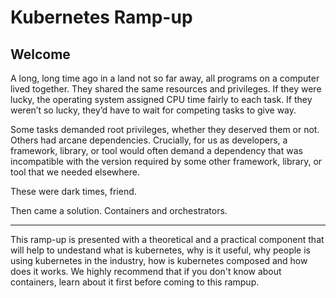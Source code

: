 # Kubernetes Ramp-up

## Welcome

A long, long time ago in a land not so far away, all programs on a computer lived together. They shared the same resources and privileges. If they were lucky, the operating system assigned CPU time fairly to each task. If they weren’t so lucky, they’d have to wait for competing tasks to give way.

Some tasks demanded root privileges, whether they deserved them or not. Others had arcane dependencies. Crucially, for us as developers, a framework, library, or tool would often demand a dependency that was incompatible with the version required by some other framework, library, or tool that we needed elsewhere.

These were dark times, friend.

Then came a solution. Containers and orchestrators.

---
This ramp-up is presented with a theoretical and a practical component that will help to undestand what is kubernetes, why is it useful, why people is using kubernetes in the industry, how is kubernetes composed and how does it works. We highly recommend that if you don't know about containers, learn about it first before coming to this rampup.
